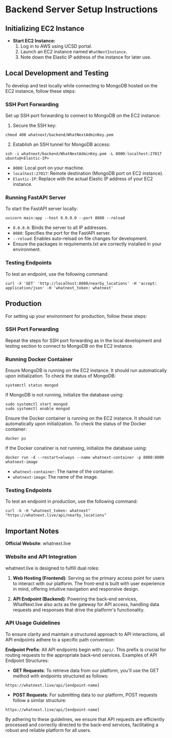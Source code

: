 # Backend Server Setup Instructions

## Initializing EC2 Instance
- **Start EC2 Instance:**
  1. Log in to AWS using UCSD portal.
  2. Launch an EC2 instance named `WhatNextInstance`.
  3. Note down the Elastic IP address of the instance for later use.

## Local Development and Testing
To develop and test locally while connecting to MongoDB hosted on the EC2 instance, follow these steps:

### SSH Port Forwarding
Set up SSH port forwarding to connect to MongoDB on the EC2 instance:
1. Secure the SSH key:
```
chmod 400 whatnext/backend/WhatNextAdminKey.pem
```
2. Establish an SSH tunnel for MongoDB access:
```
ssh -i whatnext/backend/WhatNextAdminKey.pem -L 8000:localhost:27017 ubuntu@<Elastic-IP>
```
- `8000`: Local port on your machine.
- `localhost:27017`: Remote destination (MongoDB port on EC2 instance).
- `Elastic-IP`: Replace with the actual Elastic IP address of your EC2 instance.

### Running FastAPI Server
To start the FastAPI server locally:
```
uvicorn main:app --host 0.0.0.0 --port 8080 --reload
```
- `0.0.0.0`: Binds the server to all IP addresses.
- `8080`: Specifies the port for the FastAPI server.
- `--reload`: Enables auto-reload on file changes for development.
- Ensure the packages in requirements.txt are correctly installed in your environment.

### Testing Endpoints
To test an endpoint, use the following command:
```
curl -X 'GET' 'http://localhost:8080/nearby_locations' -H 'accept: application/json' -H 'whatnext_token: whatnext'
```

## Production
For setting up your environment for production, follow these steps:

### SSH Port Forwarding
Repeat the steps for SSH port forwarding as in the local development and testing section to connect to MongoDB on the EC2 instance.

### Running Docker Container
Ensure MongoDB is running on the EC2 instance. It should run automatically upon initialization. To check the status of MongoDB:
```
systemctl status mongod
```
If MongoDB is not running, initialize the database using:
```
sudo systemctl start mongod
sudo systemctl enable mongod
```
Ensure the Docker container is running on the EC2 instance. It should run automatically upon initialization. To check the status of the Docker container:
```
docker ps
```
If the Docker conatiner is not running, initialize the database using:
```
docker run -d --restart=always --name whatnext-container -p 8000:8000 whatnext-image
```
- `whatnext-container`: The name of the container.
- `whatnext-image`: The name of the image.

### Testing Endpoints
To test an endpoint in production, use the following command:
```
curl -k -H "whatnext_token: whatnext" "https://whatnext.live/api/nearby_locations"
```

## Important Notes

**Official Website**: whatnext.live

### Website and API Integration

whatnext.live is designed to fulfill dual roles:

1. **Web Hosting (Frontend)**: Serving as the primary access point for users to interact with our platform. The front-end is built with user experience in mind, offering intuitive navigation and responsive design.

2. **API Endpoint (Backend)**: Powering the back-end services, WhatNext.live also acts as the gateway for API access, handling data requests and responses that drive the platform's functionality.

### API Usage Guidelines

To ensure clarity and maintain a structured approach to API interactions, all API endpoints adhere to a specific path convention:

**Endpoint Prefix**: All API endpoints begin with `/api/`. This prefix is crucial for routing requests to the appropriate back-end services.
Examples of API Endpoint Structures:
- **GET Requests**: To retrieve data from our platform, you'll use the GET method with endpoints structured as follows:
```
https://whatnext.live/api/[endpoint-name]
```
- **POST Requests**: For submitting data to our platform, POST requests follow a similar structure:

```
https://whatnext.live/api/[endpoint-name]
```
By adhering to these guidelines, we ensure that API requests are efficiently processed and correctly directed to the back-end services, facilitating a robust and reliable platform for all users.